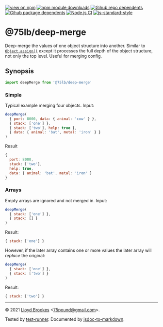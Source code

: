 [![view on npm](https://badgen.net/npm/v/@75lb/deep-merge)](https://www.npmjs.org/package/@75lb/deep-merge)
[![npm module downloads](https://badgen.net/npm/dt/@75lb/deep-merge)](https://www.npmjs.org/package/@75lb/deep-merge)
[![Gihub repo dependents](https://badgen.net/github/dependents-repo/75lb/deep-merge)](https://github.com/75lb/deep-merge/network/dependents?dependent_type=REPOSITORY)
[![Gihub package dependents](https://badgen.net/github/dependents-pkg/75lb/deep-merge)](https://github.com/75lb/deep-merge/network/dependents?dependent_type=PACKAGE)
[![Node.js CI](https://github.com/75lb/deep-merge/actions/workflows/node.js.yml/badge.svg)](https://github.com/75lb/deep-merge/actions/workflows/node.js.yml)
[![js-standard-style](https://img.shields.io/badge/code%20style-standard-brightgreen.svg)](https://github.com/feross/standard)

# @75lb/deep-merge

Deep-merge the values of one object structure into another. Similar to [`Object.assign()`](https://developer.mozilla.org/en-US/docs/Web/JavaScript/Reference/Global_Objects/Object/assign) except it processes the full depth of the object structure, not only the top level. Useful for merging config.

## Synopsis

```js
import deepMerge from '@75lb/deep-merge'

```

### Simple

Typical example merging four objects. Input:

```js
deepMerge(
  { port: 8000, data: { animal: 'cow' } },
  { stack: ['one'] },
  { stack: ['two'], help: true },
  { data: { animal: 'bat', metal: 'iron' } }
)
```

Result

```js
{
  port: 8000,
  stack: ['two'],
  help: true,
  data: { animal: 'bat', metal: 'iron' }
}
```

### Arrays

Empty arrays are ignored and not merged in. Input:

```js
deepMerge(
  { stack: ['one'] },
  { stack: [] }
)
```

Result:


```js
{ stack: ['one'] }
```

However, if the later array contains one or more values the later array will *replace* the original: 

```js
deepMerge(
  { stack: ['one'] },
  { stack: ['two'] }
)
```

Result:

```js
{ stack: ['two'] }
```


* * *

&copy; 2021 [Lloyd Brookes](https://github.com/75lb) \<75pound@gmail.com\>.

Tested by [test-runner](https://github.com/test-runner-js/test-runner). Documented by [jsdoc-to-markdown](https://github.com/jsdoc2md/jsdoc-to-markdown).
